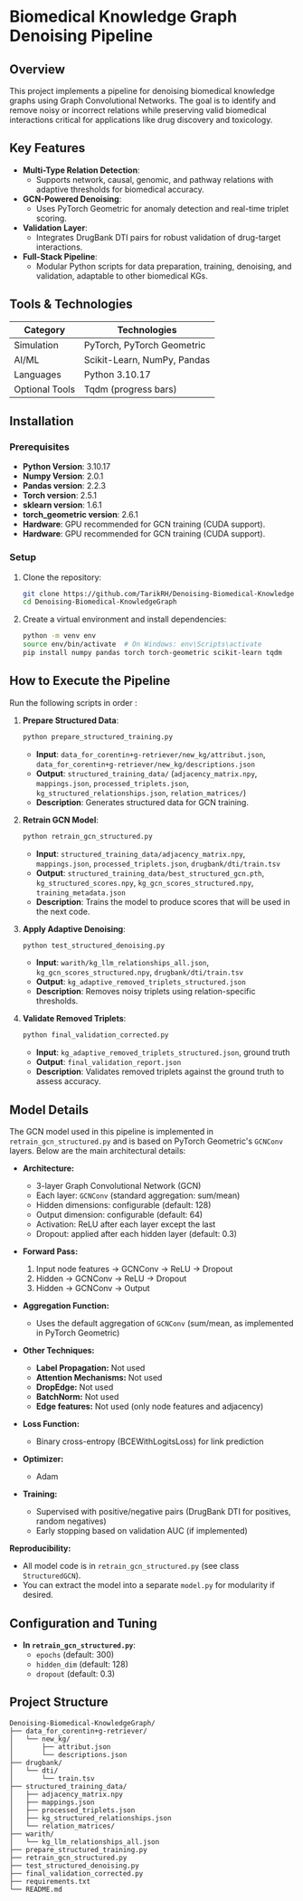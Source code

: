 # Biomedical Knowledge Graph Denoising Pipeline

## Overview
This project implements a pipeline for denoising biomedical knowledge graphs using Graph Convolutional Networks. The goal is to identify and remove noisy or incorrect relations while preserving valid biomedical interactions critical for applications like drug discovery and toxicology. 


## Key Features
- **Multi-Type Relation Detection**:
  - Supports network, causal, genomic, and pathway relations with adaptive thresholds for biomedical accuracy.
- **GCN-Powered Denoising**:
  - Uses PyTorch Geometric for anomaly detection and real-time triplet scoring.
- **Validation Layer**:
  - Integrates DrugBank DTI pairs for robust validation of drug-target interactions.
- **Full-Stack Pipeline**:
  - Modular Python scripts for data preparation, training, denoising, and validation, adaptable to other biomedical KGs.

## Tools & Technologies
| Category          | Technologies                          |
|-------------------|---------------------------------------|
| Simulation        | PyTorch, PyTorch Geometric            |
| AI/ML             | Scikit-Learn, NumPy, Pandas           |
| Languages         | Python 3.10.17                        |
| Optional Tools    | Tqdm (progress bars)                  |

## Installation
### Prerequisites
- **Python Version**: 3.10.17
- **Numpy Version**: 2.0.1
- **Pandas version**: 2.2.3
- **Torch version**: 2.5.1
- **sklearn version**: 1.6.1
- **torch_geometric version**: 2.6.1
- **Hardware**: GPU recommended for GCN training (CUDA support).
- **Hardware**: GPU recommended for GCN training (CUDA support).

### Setup
1. Clone the repository:
   ```bash
   git clone https://github.com/TarikRH/Denoising-Biomedical-KnowledgeGraph.git
   cd Denoising-Biomedical-KnowledgeGraph
   ```
2. Create a virtual environment and install dependencies:
   ```bash
   python -m venv env
   source env/bin/activate  # On Windows: env\Scripts\activate
   pip install numpy pandas torch torch-geometric scikit-learn tqdm
   ```


## How to Execute the Pipeline
Run the following scripts in order : 

1. **Prepare Structured Data**:
   ```bash
   python prepare_structured_training.py
   ```
   - **Input**: `data_for_corentin+g-retriever/new_kg/attribut.json`, `data_for_corentin+g-retriever/new_kg/descriptions.json`
   - **Output**: `structured_training_data/` (`adjacency_matrix.npy`, `mappings.json`, `processed_triplets.json`, `kg_structured_relationships.json`, `relation_matrices/`)
   - **Description**: Generates structured data for GCN training.

2. **Retrain GCN Model**:
   ```bash
   python retrain_gcn_structured.py
   ```
   - **Input**: `structured_training_data/adjacency_matrix.npy`, `mappings.json`, `processed_triplets.json`, `drugbank/dti/train.tsv`
   - **Output**: `structured_training_data/best_structured_gcn.pth`, `kg_structured_scores.npy`, `kg_gcn_scores_structured.npy`, `training_metadata.json`
   - **Description**: Trains the model to produce scores that will be used in the next code.

3. **Apply Adaptive Denoising**:
   ```bash
   python test_structured_denoising.py
   ```
   - **Input**: `warith/kg_llm_relationships_all.json`, `kg_gcn_scores_structured.npy`, `drugbank/dti/train.tsv`
   - **Output**: `kg_adaptive_removed_triplets_structured.json`
   - **Description**: Removes noisy triplets using relation-specific thresholds.


4. **Validate Removed Triplets**:
   ```bash
   python final_validation_corrected.py
   ```
   - **Input**: `kg_adaptive_removed_triplets_structured.json`, ground truth
   - **Output**: `final_validation_report.json`
   - **Description**: Validates removed triplets against the ground truth to assess accuracy.



## Model Details

The GCN model used in this pipeline is implemented in `retrain_gcn_structured.py` and is based on PyTorch Geometric's `GCNConv` layers. Below are the main architectural details:

- **Architecture:**
  - 3-layer Graph Convolutional Network (GCN)
  - Each layer: `GCNConv` (standard aggregation: sum/mean)
  - Hidden dimensions: configurable (default: 128)
  - Output dimension: configurable (default: 64)
  - Activation: ReLU after each layer except the last
  - Dropout: applied after each hidden layer (default: 0.3)

- **Forward Pass:**
  1. Input node features → GCNConv → ReLU → Dropout
  2. Hidden → GCNConv → ReLU → Dropout
  3. Hidden → GCNConv → Output

- **Aggregation Function:**
  - Uses the default aggregation of `GCNConv` (sum/mean, as implemented in PyTorch Geometric)

- **Other Techniques:**
  - **Label Propagation:** Not used
  - **Attention Mechanisms:** Not used
  - **DropEdge:** Not used
  - **BatchNorm:** Not used
  - **Edge features:** Not used (only node features and adjacency)

- **Loss Function:**
  - Binary cross-entropy (BCEWithLogitsLoss) for link prediction

- **Optimizer:**
  - Adam

- **Training:**
  - Supervised with positive/negative pairs (DrugBank DTI for positives, random negatives)
  - Early stopping based on validation AUC (if implemented)

**Reproducibility:**
- All model code is in `retrain_gcn_structured.py` (see class `StructuredGCN`).
- You can extract the model into a separate `model.py` for modularity if desired.

## Configuration and Tuning
- **In `retrain_gcn_structured.py`**:
  - `epochs` (default: 300)
  - `hidden_dim` (default: 128)
  - `dropout` (default: 0.3)



## Project Structure
```
Denoising-Biomedical-KnowledgeGraph/
├── data_for_corentin+g-retriever/
│   └── new_kg/
│       ├── attribut.json
│       └── descriptions.json
├── drugbank/
│   └── dti/
│       └── train.tsv
├── structured_training_data/
│   ├── adjacency_matrix.npy
│   ├── mappings.json
│   ├── processed_triplets.json
│   ├── kg_structured_relationships.json
│   └── relation_matrices/
├── warith/
│   └── kg_llm_relationships_all.json
├── prepare_structured_training.py
├── retrain_gcn_structured.py
├── test_structured_denoising.py
├── final_validation_corrected.py
├── requirements.txt
└── README.md
```